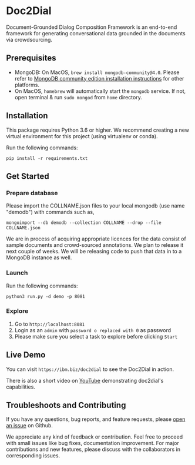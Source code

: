 
Doc2Dial
==============
Document-Grounded Dialog Composition Framework is an end-to-end
framework for generating conversational data grounded in the documents via crowdsourcing.

## Prerequisites

* MongoDB: On MacOS, `brew install mongodb-community@4.0`. Please refer to [MongoDB community edition installation instructions](https://docs.mongodb.com/manual/administration/install-community/) for other platforms.
* On MacOS, `homebrew` will automatically start the `mongodb` service. If not, open terminal & run `sudo mongod` from `home` directory.


## Installation
This package requires Python 3.6 or higher. We recommend creating a new virtual environment for this project (using virtualenv or conda). 

Run the following commands:

    pip install -r requirements.txt
    
    
## Get Started

### Prepare database
Please import the COLLNAME.json files to your local mongodb (use name "demodb") with commands such as,

    mongoimport --db demodb --collection COLLNAME --drop --file COLLNAME.json
    

We are in process of acquiring appropriate licences for the data consist of sample documents and crowd-sourced annotations. 
We plan to release it next couple of weeks. We will be releasing code to push that data in to a MongoDB instance as well. 


### Launch	
Run the following commands:

    python3 run.py -d demo -p 8081 

### Explore
1. Go to `http://localhost:8081`
2. Login as an `admin` with `password o replaced with 0` as password
3. Please make sure you select a task to explore before clicking `Start`

## Live Demo
You can visit `https://ibm.biz/doc2dial` to see the Doc2Dial in action. 

There is also a short video on [YouTube](https://youtu.be/Do_wb7rXXO4) demonstrating doc2dial's capabilities.

## Troubleshoots and Contributing
If you have any questions, bug reports, and feature requests, please [open an issue](https://github.com/doc2dial/doc2dial-crowd/issues/new) on Github.

We appreciate any kind of feedback or contribution.  Feel free to proceed with small issues like bug fixes, documentation improvement.  For major contributions and new features, please discuss with the collaborators in corresponding issues.  
